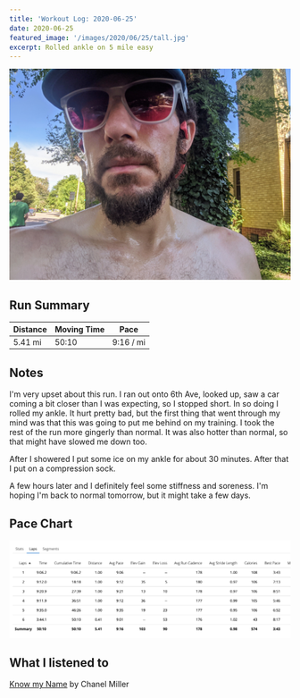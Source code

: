```yaml
---
title: 'Workout Log: 2020-06-25'
date: 2020-06-25
featured_image: '/images/2020/06/25/tall.jpg'
excerpt: Rolled ankle on 5 mile easy
---
```


![](/images/2020/06/25/wide.jpg)

## Run Summary

| Distance   | Moving Time          	| Pace        |
|------------|------------------------|-------------|
|  5.41 mi   |    50:10               |  9:16 / mi  |

## Notes

I'm very upset about this run. I ran out onto 6th Ave, looked up, saw a car coming a bit closer than I was expecting, so I stopped short. In so doing I rolled my ankle. It hurt pretty bad, but the first thing that went through my mind was that this was going to put me behind on my training. I took the rest of the run more gingerly than normal. It was also hotter than normal, so that might have slowed me down too.

After I showered I put some ice on my ankle for about 30 minutes. After that I put on a compression sock.

A few hours later and I definitely feel some stiffness and soreness. I'm hoping I'm back to normal tomorrow, but it might take a few days.

## Pace Chart

![](/images/2020/06/25/splits.png)

## What I listened to
[Know my Name](https://www.goodreads.com/book/show/50196744-know-my-name) by Chanel Miller
